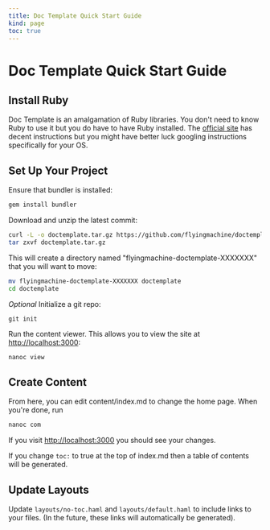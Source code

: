 ```yaml
--- 
title: Doc Template Quick Start Guide
kind: page
toc: true
---
```


# Doc Template Quick Start Guide

## Install Ruby

Doc Template is an amalgamation of Ruby libraries. You don't need to
know Ruby to use it but you do have to have Ruby installed. The
[official site](http://www.ruby-lang.org/en/downloads/) has decent
instructions but you might have better luck googling instructions
specifically for your OS.

## Set Up Your Project

Ensure that bundler is installed:

``` bash
gem install bundler
```

Download and unzip the latest commit:

``` bash
curl -L -o doctemplate.tar.gz https://github.com/flyingmachine/doctemplate/zipball/master
tar zxvf doctemplate.tar.gz
```

This will create a directory named "flyingmachine-doctemplate-XXXXXXX"
that you will want to move:

``` bash
mv flyingmachine-doctemplate-XXXXXXX doctemplate
cd doctemplate
```

_Optional_ Initialize a git repo:

```
git init
```

Run the content viewer. This allows you to view the site at
[http://localhost:3000](http://localhost:3000):

``` bash
nanoc view
```

## Create Content

From here, you can edit content/index.md to change the home page. When
you're done, run

``` bash
nanoc com
```

If you visit [http://localhost:3000](http://localhost:3000) you should see your changes.

If you change `toc:` to true at the top of index.md then a table of
contents will be generated.

## Update Layouts

Update `layouts/no-toc.haml` and `layouts/default.haml` to include links
to your files. (In the future, these links will automatically be generated).
